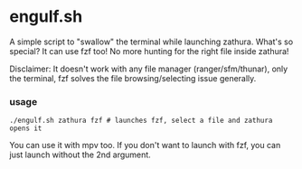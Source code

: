 # engulf.sh 

A simple script to "swallow" the terminal while launching zathura. What's so special?
It can use fzf too! No more hunting for the right file inside zathura!

Disclaimer: It doesn't work with any file manager (ranger/sfm/thunar), only the terminal, fzf solves the file browsing/selecting issue generally.

### usage
```
./engulf.sh zathura fzf # launches fzf, select a file and zathura opens it 
```
You can use it with mpv too. If you don't want to launch with fzf, you can just launch without the 2nd argument.
